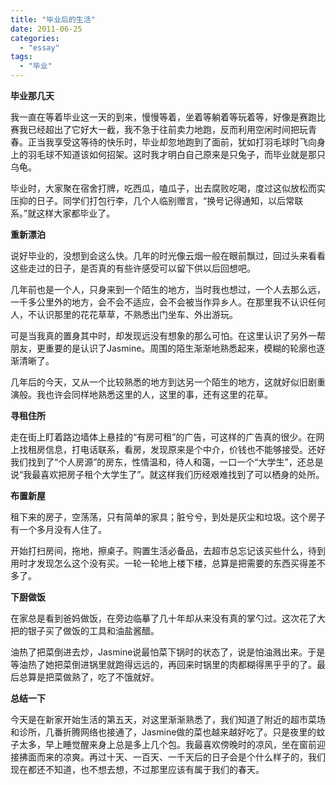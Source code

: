 ```yaml
---
title: "毕业后的生活"
date: 2011-06-25
categories: 
  - "essay"
tags: 
  - "毕业"
---
```


**毕业那几天**

我一直在等着毕业这一天的到来，慢慢等着，坐着等躺着等玩着等，好像是赛跑比赛我已经超出了它好大一截，我不急于往前卖力地跑，反而利用空闲时间把玩青春。正当我享受这等待的快乐时，毕业却忽地跑到了面前，犹如打羽毛球时飞向身上的羽毛球不知道该如何招架。这时我才明白自己原来是只兔子，而毕业就是那只乌龟。

毕业时，大家聚在宿舍打牌，吃西瓜，嗑瓜子，出去腐败吃喝，度过这似放松而实压抑的日子。同学们打包行李，几个人临别赠言，“换号记得通知，以后常联系。”就这样大家都毕业了。

**重新漂泊**

说好毕业的，没想到会这么快。几年的时光像云烟一般在眼前飘过，回过头来看看这些走过的日子，是否真的有些许感受可以留下供以后回想吧。

几年前也是一个人，只身来到一个陌生的地方，当时我也想过，一个人去那么远，一千多公里外的地方，会不会不适应，会不会被当作异乡人。在那里我不认识任何人，不认识那里的花花草草，不熟悉出门坐车、外出游玩。

可是当我真的置身其中时，却发现远没有想象的那么可怕。在这里认识了另外一帮朋友，更重要的是认识了Jasmine。周围的陌生渐渐地熟悉起来，模糊的轮廓也逐渐清晰了。

几年后的今天，又从一个比较熟悉的地方到达另一个陌生的地方，这就好似旧剧重演般。我也许会同样地熟悉这里的人，这里的事，还有这里的花草。

**寻租住所**

走在街上盯着路边墙体上悬挂的“有房可租”的广告，可这样的广告真的很少。在网上找租房信息，打电话联系，看房，发现原来是个中介，价钱也不能够接受。还好我们找到了“个人房源”的房东，性情温和，待人和蔼，一口一个“大学生”，还总是说“我最喜欢把房子租个大学生了”。就这样我们历经艰难找到了可以栖身的处所。

**布置新屋**

租下来的房子，空荡荡，只有简单的家具；脏兮兮，到处是灰尘和垃圾。这个房子有一个多月没有人住了。

开始打扫房间，拖地，擦桌子。购置生活必备品，去超市总忘记该买些什么，待到用时才发现怎么这个没有买。一轮一轮地上楼下楼，总算是把需要的东西买得差不多了。

**下厨做饭**

在家总是看到爸妈做饭，在旁边临摹了几十年却从来没有真的掌勺过。这次花了大把的银子买了做饭的工具和油盐酱醋。

油热了把菜倒进去炒，Jasmine说最怕菜下锅时的状态了，说是怕油溅出来。于是等油热了她把菜倒进锅里就跑得远远的，再回来时锅里的肉都糊得黑乎乎的了。最后总算是把菜做熟了，吃了不饿就好。

**总结一下**

今天是在新家开始生活的第五天，对这里渐渐熟悉了，我们知道了附近的超市菜场和诊所，几番折腾网络也接通了，Jasmine做的菜也越来越好吃了。只是夜里的蚊子太多，早上睡觉醒来身上总是多上几个包。我最喜欢傍晚时的凉风，坐在窗前迎接拂面而来的凉爽。再过十天、一百天、一千天后的日子会是个什么样子的，我们现在都还不知道，也不想去想，不过那里应该有属于我们的春天。
